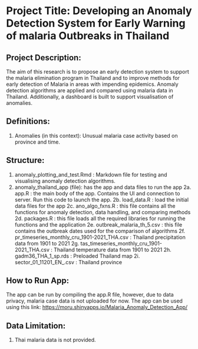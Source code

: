 # Project Title: Developing an Anomaly Detection System for Early Warning of malaria Outbreaks in Thailand

## Project Description: 
The aim of this research is to propose an early detection system to support the malaria
elimination program in Thailand and to improve methods for early detection of Malaria
in areas with impending epidemics. Anomaly detection algorithms are applied and compared using malaria data in Thailand. Additionally, a dashboard is built to support visualisation of anomalies. 

## Definitions:
1. Anomalies (in this context): Unusual malaria case activity based on province and time. 
	

## Structure:
1. anomaly_plotting_and_test.Rmd : Markdown file for testing and visualising anomaly detection algorithms.
2. anomaly_thailand_app (file): has the app and data files to run the app
   2a. app.R : the main body of the app. Contains the UI and connection to server. Run this code to launch the app.
   2b. load_data.R : load the initial data files for the app
   2c. ano_algo_fxns.R : this file contains all the functions for anomaly detection, data handling, and comparing methods
   2d. packages.R : this file loads all the required libraries for running the functions and the application
   2e. outbreak_malaria_th_5.csv : this file contains the outbreak dates used for the comparison of algorithms 
   2f. pr_timeseries_monthly_cru_1901-2021_THA.csv : Thailand precipitation data from 1901 to 2021
   2g. tas_timeseries_monthly_cru_1901-2021_THA.csv : Thailand temperature data from 1901 to 2021
   2h. gadm36_THA_1_sp.rds : Preloaded Thailand map 
   2i. sector_01_11201_EN_.csv : Thailand province 


## How to Run App:
The app can be run by compiling the app.R file, however, due to data privacy, malaria case data is not uploaded for now. The app can be used using this link: https://moru.shinyapps.io/Malaria_Anomaly_Detection_App/ 

## Data Limitation: 
1. Thai malaria data is not provided. 
